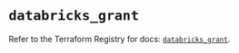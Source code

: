 # `databricks_grant`

Refer to the Terraform Registry for docs: [`databricks_grant`](https://registry.terraform.io/providers/databricks/databricks/1.40.0/docs/resources/grant).
